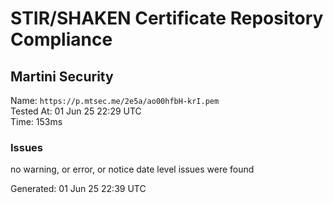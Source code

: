 # STIR/SHAKEN Certificate Repository Compliance

## Martini Security

Name: `https://p.mtsec.me/2e5a/ao00hfbH-krI.pem`\
Tested At: 01 Jun 25 22:29 UTC\
Time: 153ms

### Issues

no warning, or error, or notice date level issues were found

Generated: 01 Jun 25 22:39 UTC